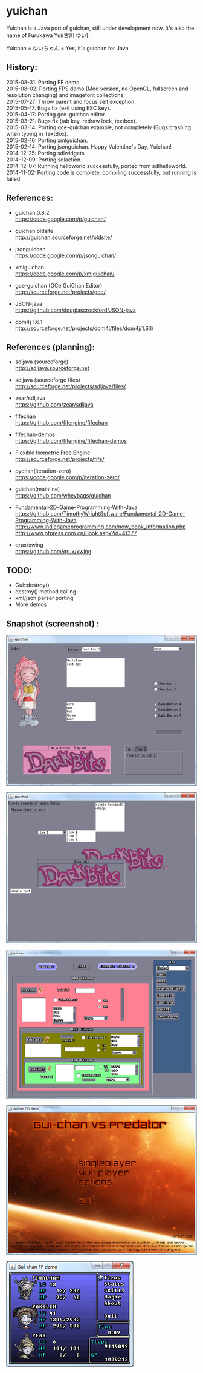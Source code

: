 ﻿yuichan
=======

Yuichan is a Java port of guichan, still under development now. It's also the name of Furukawa Yui(古川 ゆい).  

Yuichan = ゆいちゃん = Yes, it's guichan for Java.  

## History:  
2015-08-31: Porting FF demo.    
2015-08-02: Porting FPS demo (Mod version, no OpenGL, fullscreen and resolution changing) and imagefont collections.    
2015-07-27: Throw parent and focus self exception.    
2015-05-17: Bugs fix (exit using ESC key).   
2015-04-17: Porting gce-guichan editor.    
2015-03-21: Bugs fix (tab key, redraw lock, textbox).   
2015-03-14: Porting gce-guichan example, not completely (Bugs:crashing when typing in TextBox).   
2015-02-16: Porting xmlguichan.  
2015-02-14: Porting jsonguichan. Happy Valentine's Day, Yuichan!    
2014-12-25: Porting sdlwidgets.  
2014-12-09: Porting sdlaction.  
2014-12-07: Running helloworld successfully, ported from sdlhelloworld.  
2014-11-02: Porting code is complete, compiling successfully, but running is failed.  

## References:  
* guichan 0.8.2  
https://code.google.com/p/guichan/  

* guichan oldsite  
http://guichan.sourceforge.net/oldsite/  

* jsonguichan  
https://code.google.com/p/jsonguichan/  

* xmlguichan  
https://code.google.com/p/xmlguichan/  

* gce-guichan (GCe GuiChan Editor)  
http://sourceforge.net/projects/gce/  

* JSON-java  
https://github.com/douglascrockford/JSON-java  

* dom4j 1.6.1  
http://sourceforge.net/projects/dom4j/files/dom4j/1.6.1/  

## References (planning):  
* sdljava (sourceforge)  
http://sdljava.sourceforge.net  

* sdljava (sourceforge files)  
http://sourceforge.net/projects/sdljava/files/  

* zear/sdljava  
https://github.com/zear/sdljava  

* fifechan  
https://github.com/fifengine/fifechan  

* fifechan-demos  
https://github.com/fifengine/fifechan-demos  

* Flexible Isometric Free Engine  
http://sourceforge.net/projects/fife/  

* pychan(iteration-zero)  
https://code.google.com/p/iteration-zero/  

* guichan(mainline)  
https://github.com/wheybags/guichan  

* Fundamental-2D-Game-Programming-With-Java   
https://github.com/TimothyWrightSoftware/Fundamental-2D-Game-Programming-With-Java  
http://www.indiegameprogramming.com/new_book_information.php  
http://www.ptpress.com.cn/Book.aspx?id=41377  

* qrux/xwing  
https://github.com/qrux/xwing  

## TODO:  
* Gui::destroy()  
* destroy() method calling  
* xml/json parser porting  
* More demos  

## Snapshot (screenshot) :  
![Snapshot](/snapshot/widgets.jpg)  

![Snapshot](/snapshot/xmlgui.jpg)  

![Snapshot](/snapshot/gce.jpg)  

![Snapshot](/snapshot/fps.jpg)  

![Snapshot](/snapshot/ff.jpg)  
